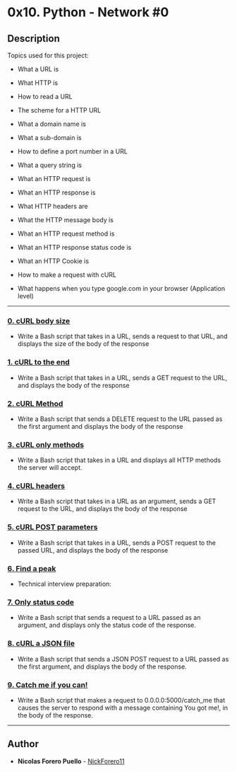 # 0x10. Python - Network #0

## Description

Topics used for this project:

* What a URL is

* What HTTP is

* How to read a URL

* The scheme for a HTTP URL

* What a domain name is

* What a sub-domain is

* How to define a port number in a URL

* What a query string is

* What an HTTP request is

* What an HTTP response is

* What HTTP headers are

* What the HTTP message body is

* What an HTTP request method is

* What an HTTP response status code is

* What an HTTP Cookie is

* How to make a request with cURL

* What happens when you type google.com in your browser (Application level)

---

### [0. cURL body size](./0-body_size.sh)

* Write a Bash script that takes in a URL, sends a request to that URL, and displays the size of the body of the response

### [1. cURL to the end](./1-body.sh)

* Write a Bash script that takes in a URL, sends a GET request to the URL, and displays the body of the response

### [2. cURL Method](./2-delete.sh)

* Write a Bash script that sends a DELETE request to the URL passed as the first argument and displays the body of the response

### [3. cURL only methods](./3-methods.sh)

* Write a Bash script that takes in a URL and displays all HTTP methods the server will accept.

### [4. cURL headers](./4-header.sh)

* Write a Bash script that takes in a URL as an argument, sends a GET request to the URL, and displays the body of the response

### [5. cURL POST parameters](./5-post_params.sh)

* Write a Bash script that takes in a URL, sends a POST request to the passed URL, and displays the body of the response

### [6. Find a peak](./6-peak.py)

* Technical interview preparation: 

### [7. Only status code](./100-status_code.sh)

* Write a Bash script that sends a request to a URL passed as an argument, and displays only the status code of the response.

### [8. cURL a JSON file](./101-post_json.sh)

* Write a Bash script that sends a JSON POST request to a URL passed as the first argument, and displays the body of the response.

### [9. Catch me if you can!](./102-catch_me.sh)

* Write a Bash script that makes a request to 0.0.0.0:5000/catch_me that causes the server to respond with a message containing You got me!, in the body of the response.
---

## Author
* **Nicolas Forero Puello** - [NickForero11](https://github.com/NickForero11)
